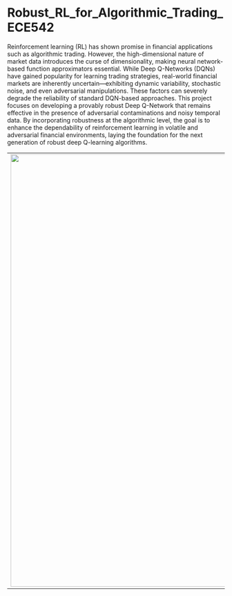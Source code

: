 # Robust_RL_for_Algorithmic_Trading_ECE542
Reinforcement learning (RL) has shown promise in financial applications such as algorithmic trading. However, the high-dimensional nature of market data introduces the curse of dimensionality, making neural network-based function approximators essential. While Deep Q-Networks (DQNs) have gained popularity for learning trading strategies, real-world financial markets are inherently uncertain—exhibiting dynamic variability, stochastic noise, and even adversarial manipulations. These factors can severely degrade the reliability of standard DQN-based approaches. This project focuses on developing a provably robust Deep Q-Network that remains effective in the presence of adversarial contaminations and noisy temporal data. By incorporating robustness at the algorithmic level, the goal is to enhance the dependability of reinforcement learning in volatile and adversarial financial environments, laying the foundation for the next generation of robust deep Q-learning algorithms.
<table>
<tr>
  <td>
    <img src="https://github.com/sreejeetm1729/Robust_RL_for_Algorithmic_Trading_ECE542/blob/main/NN%20Project%20Poster.jpg" style="width:1000px">
 </td>
</tr>

